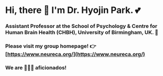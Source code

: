 # Hi, there :wave: I'm Dr. Hyojin Park. :two_hearts: 
### Assistant Professor at the School of Psychology & Centre for Human Brain Health (CHBH), University of Birmingham, UK. :school:
### Please visit my group homepage!   :point_right:   [https://www.neureca.org/](https://www.neureca.org/) 
### We are 🧠🧠🧠 aficionados!
